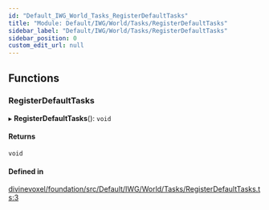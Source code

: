 ```yaml
---
id: "Default_IWG_World_Tasks_RegisterDefaultTasks"
title: "Module: Default/IWG/World/Tasks/RegisterDefaultTasks"
sidebar_label: "Default/IWG/World/Tasks/RegisterDefaultTasks"
sidebar_position: 0
custom_edit_url: null
---
```


## Functions

### RegisterDefaultTasks

▸ **RegisterDefaultTasks**(): `void`

#### Returns

`void`

#### Defined in

[divinevoxel/foundation/src/Default/IWG/World/Tasks/RegisterDefaultTasks.ts:3](https://github.com/lucasdamianjohnson/DivineVoxelEngine/blob/596fa7391478620ed460dfb4856ff0a763b91c49/divinevoxel/foundation/src/Default/IWG/World/Tasks/RegisterDefaultTasks.ts#L3)
